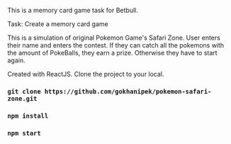 This is a memory card game task for Betbull. 

Task: Create a memory card game

This is a simulation of original Pokemon Game's Safari Zone. 
User enters their name and enters the contest. If they can catch all the pokemons with the amount of PokeBalls, they earn a prize. Otherwise they have to start again. 

Created with ReactJS. Clone the project to your local. 

### `git clone https://github.com/gokhanipek/pokemon-safari-zone.git`

### `npm install`

### `npm start`
